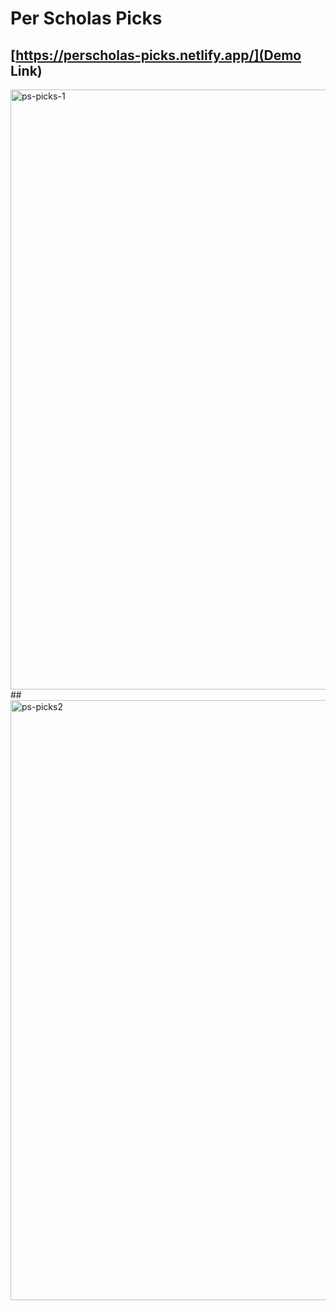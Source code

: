 # Per Scholas Picks
## [https://perscholas-picks.netlify.app/](Demo Link)

<img width="960" alt="ps-picks-1" src="https://github.com/deseanward/Stocks-App/assets/139034534/cd14da38-f600-4d96-9cbd-90603378a9cd">
##
<img width="960" alt="ps-picks2" src="https://github.com/deseanward/Stocks-App/assets/139034534/23d3de5c-60eb-4275-9cec-fce395d9a69a">
